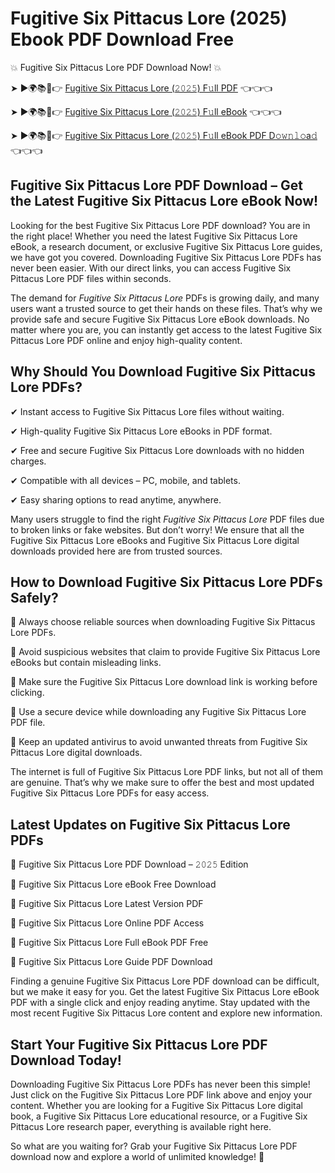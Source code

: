 # Fugitive Six Pittacus Lore (2025) Ebook PDF Download Free

💥 Fugitive Six Pittacus Lore PDF Download Now! 💥

➤ ►🌍📚📱👉 [Fugitive Six Pittacus Lore (𝟸𝟶𝟸𝟻) F𝚞ll PDF](https://getpdf.xyz/fugitive-six-pittacus-lore) 👈👈👈


➤ ►🌍📚📱👉 [Fugitive Six Pittacus Lore (𝟸𝟶𝟸𝟻) F𝚞ll eBook](https://getpdf.xyz/fugitive-six-pittacus-lore) 👈👈👈


➤ ►🌍📚📱👉 [Fugitive Six Pittacus Lore (𝟸𝟶𝟸𝟻) F𝚞ll eBook PDF D𝚘𝚠𝚗𝚕𝚘a𝚍](https://getpdf.xyz/fugitive-six-pittacus-lore) 👈👈👈


## Fugitive Six Pittacus Lore PDF Download – Get the Latest Fugitive Six Pittacus Lore eBook Now!

Looking for the best Fugitive Six Pittacus Lore PDF download? You are in the right place! Whether you need the latest Fugitive Six Pittacus Lore eBook, a research document, or exclusive Fugitive Six Pittacus Lore guides, we have got you covered. Downloading Fugitive Six Pittacus Lore PDFs has never been easier. With our direct links, you can access Fugitive Six Pittacus Lore PDF files within seconds.

The demand for *Fugitive Six Pittacus Lore* PDFs is growing daily, and many users want a trusted source to get their hands on these files. That’s why we provide safe and secure Fugitive Six Pittacus Lore eBook downloads. No matter where you are, you can instantly get access to the latest Fugitive Six Pittacus Lore PDF online and enjoy high-quality content.

## Why Should You Download Fugitive Six Pittacus Lore PDFs?

✔ Instant access to Fugitive Six Pittacus Lore files without waiting.

✔ High-quality Fugitive Six Pittacus Lore eBooks in PDF format.

✔ Free and secure Fugitive Six Pittacus Lore downloads with no hidden charges.

✔ Compatible with all devices – PC, mobile, and tablets.

✔ Easy sharing options to read anytime, anywhere.

Many users struggle to find the right *Fugitive Six Pittacus Lore* PDF files due to broken links or fake websites. But don’t worry! We ensure that all the Fugitive Six Pittacus Lore eBooks and Fugitive Six Pittacus Lore digital downloads provided here are from trusted sources.

## How to Download Fugitive Six Pittacus Lore PDFs Safely?

📌 Always choose reliable sources when downloading Fugitive Six Pittacus Lore PDFs.

📌 Avoid suspicious websites that claim to provide Fugitive Six Pittacus Lore eBooks but contain misleading links.

📌 Make sure the Fugitive Six Pittacus Lore download link is working before clicking.

📌 Use a secure device while downloading any Fugitive Six Pittacus Lore PDF file.

📌 Keep an updated antivirus to avoid unwanted threats from Fugitive Six Pittacus Lore digital downloads.

The internet is full of Fugitive Six Pittacus Lore PDF links, but not all of them are genuine. That’s why we make sure to offer the best and most updated Fugitive Six Pittacus Lore PDFs for easy access.

## Latest Updates on Fugitive Six Pittacus Lore PDFs

🔹 Fugitive Six Pittacus Lore PDF Download – 𝟸𝟶𝟸𝟻 Edition

🔹 Fugitive Six Pittacus Lore eBook Free Download

🔹 Fugitive Six Pittacus Lore Latest Version PDF

🔹 Fugitive Six Pittacus Lore Online PDF Access

🔹 Fugitive Six Pittacus Lore Full eBook PDF Free

🔹 Fugitive Six Pittacus Lore Guide PDF Download

Finding a genuine Fugitive Six Pittacus Lore PDF download can be difficult, but we make it easy for you. Get the latest Fugitive Six Pittacus Lore eBook PDF with a single click and enjoy reading anytime. Stay updated with the most recent Fugitive Six Pittacus Lore content and explore new information.

## Start Your Fugitive Six Pittacus Lore PDF Download Today!

Downloading Fugitive Six Pittacus Lore PDFs has never been this simple! Just click on the Fugitive Six Pittacus Lore PDF link above and enjoy your content. Whether you are looking for a Fugitive Six Pittacus Lore digital book, a Fugitive Six Pittacus Lore educational resource, or a Fugitive Six Pittacus Lore research paper, everything is available right here.

So what are you waiting for? Grab your Fugitive Six Pittacus Lore PDF download now and explore a world of unlimited knowledge! 🚀
